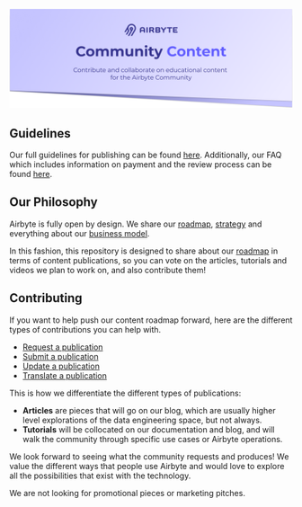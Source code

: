 ![](assets/github_header.png)

## Guidelines
Our full guidelines for publishing can be found [here](./GUIDELINES.md). Additionally, our FAQ which includes information on payment and the review process can be found [here](https://www.notion.so/Write-for-Airbyte-FAQ-de5c369a4973489cbad067205537038d).

## Our Philosophy
Airbyte is fully open by design. We share our [roadmap](https://docs.airbyte.io/project-overview/roadmap), [strategy](https://handbook.airbyte.io/strategy/strategy) and everything about our [business model](https://handbook.airbyte.io/strategy/business-model). 

In this fashion, this repository is designed to share about our [roadmap](https://github.com/airbytehq/community-content/projects/1) in terms of content publications, so you can vote on the articles, tutorials and videos we plan to work on, and also contribute them!

## Contributing
If you want to help push our content roadmap forward, here are the different types of contributions you can help with. 

* [Request a publication](https://github.com/airbytehq/community-content/issues/new?assignees=&labels=&template=request-a-publication.md&title=)
* [Submit a publication](https://github.com/airbytehq/community-content/issues/new?assignees=&labels=&template=submit-a-publication.md&title=)
* [Update a publication](https://github.com/airbytehq/community-content/issues/new?assignees=&labels=&template=update-a-publication.md&title=)
* [Translate a publication](https://github.com/airbytehq/community-content/issues/new?assignees=&labels=translation&template=translate-a-publication.md&title=)

This is how we differentiate the different types of publications:
* **Articles** are pieces that will go on our blog, which are usually higher level explorations of the data engineering space, but not always.
* **Tutorials** will be collocated on our documentation and blog, and will walk the community through specific use cases or Airbyte operations.

We look forward to seeing what the community requests and produces! We value the different ways that people use Airbyte and would love to explore all the possibilities that exist with the technology.

We are not looking for promotional pieces or marketing pitches. 
